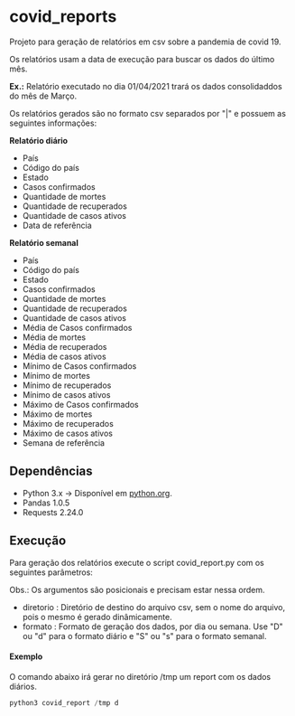 # covid_reports

Projeto para geração de relatórios em csv sobre a pandemia de covid 19.

Os relatórios usam a data de execução para buscar os dados do último mês.

**Ex.:** Relatório executado no dia 01/04/2021 trará os dados consolidaddos do mês de Março.

Os relatórios gerados são no formato csv separados por "|" e possuem as seguintes informações:

**Relatório diário**
- País
- Código do país
- Estado
- Casos confirmados
- Quantidade de mortes
- Quantidade de recuperados
- Quantidade de casos ativos
- Data de referência

**Relatório semanal**
- País
- Código do país
- Estado
- Casos confirmados
- Quantidade de mortes
- Quantidade de recuperados
- Quantidade de casos ativos
- Média de Casos confirmados
- Média de mortes
- Média de recuperados
- Média de casos ativos
- Mínimo de Casos confirmados
- Mínimo de mortes
- Mínimo de recuperados
- Mínimo de casos ativos
- Máximo de Casos confirmados
- Máximo de mortes
- Máximo de recuperados
- Máximo de casos ativos      
- Semana de referência

## Dependências 

* Python 3.x -> Disponível em [python.org](http://www.python.org/getit/).
* Pandas 1.0.5
* Requests 2.24.0


## Execução
Para geração dos relatórios execute o script covid_report.py com os seguintes parâmetros:

Obs.: Os argumentos são posicionais e precisam estar nessa ordem. 

* diretorio : Diretório de destino do arquivo csv, sem o nome do arquivo, pois o mesmo é gerado dinâmicamente.
* formato : Formato de geração dos dados, por dia ou semana. Use "D" ou "d" para o formato diário e "S" ou "s" para o formato semanal.

#### Exemplo

O comando abaixo irá gerar no diretório /tmp um report com os dados diários.
```python
python3 covid_report /tmp d 
```    
